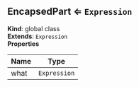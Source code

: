<a name="EncapsedPart"></a>

## EncapsedPart ⇐ <code>Expression</code>
**Kind**: global class  
**Extends**: <code>Expression</code>  
**Properties**

| Name | Type |
| --- | --- |
| what | <code>Expression</code> | 


